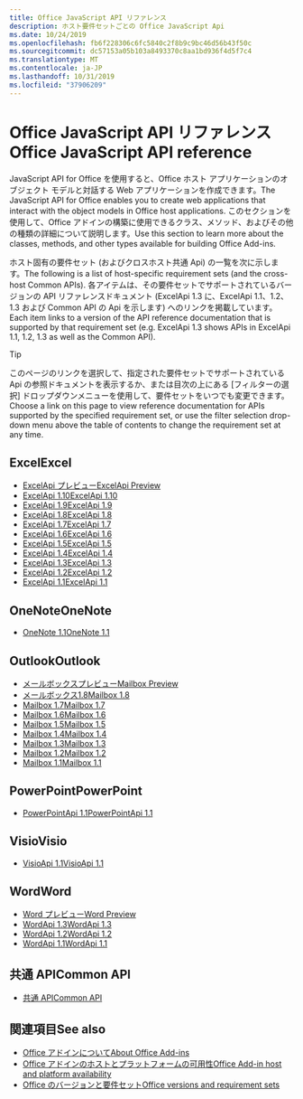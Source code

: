 ```yaml
---
title: Office JavaScript API リファレンス
description: ホスト要件セットごとの Office JavaScript Api
ms.date: 10/24/2019
ms.openlocfilehash: fb6f228306c6fc5840c2f8b9c9bc46d56b43f50c
ms.sourcegitcommit: dc57153a05b103a8493370c8aa1bd936f4d5f7c4
ms.translationtype: MT
ms.contentlocale: ja-JP
ms.lasthandoff: 10/31/2019
ms.locfileid: "37906209"
---
```

# <a name="office-javascript-api-reference"></a><span data-ttu-id="3f3c8-103">Office JavaScript API リファレンス</span><span class="sxs-lookup"><span data-stu-id="3f3c8-103">Office JavaScript API reference</span></span>

<span data-ttu-id="3f3c8-104">JavaScript API for Office を使用すると、Office ホスト アプリケーションのオブジェクト モデルと対話する Web アプリケーションを作成できます。</span><span class="sxs-lookup"><span data-stu-id="3f3c8-104">The JavaScript API for Office enables you to create web applications that interact with the object models in Office host applications.</span></span> <span data-ttu-id="3f3c8-105">このセクションを使用して、Office アドインの構築に使用できるクラス、メソッド、およびその他の種類の詳細について説明します。</span><span class="sxs-lookup"><span data-stu-id="3f3c8-105">Use this section to learn more about the classes, methods, and other types available for building Office Add-ins.</span></span>

<span data-ttu-id="3f3c8-106">ホスト固有の要件セット (およびクロスホスト共通 Api) の一覧を次に示します。</span><span class="sxs-lookup"><span data-stu-id="3f3c8-106">The following is a list of host-specific requirement sets (and the cross-host Common APIs).</span></span> <span data-ttu-id="3f3c8-107">各アイテムは、その要件セットでサポートされているバージョンの API リファレンスドキュメント (ExcelApi 1.3 に、ExcelApi 1.1、1.2、1.3 および Common API の Api を示します) へのリンクを掲載しています。</span><span class="sxs-lookup"><span data-stu-id="3f3c8-107">Each item links to a version of the API reference documentation that is supported by that requirement set (e.g. ExcelApi 1.3 shows APIs in ExcelApi 1.1, 1.2, 1.3 as well as the Common API).</span></span>

> [!TIP]
> <span data-ttu-id="3f3c8-108">このページのリンクを選択して、指定された要件セットでサポートされている Api の参照ドキュメントを表示するか、または目次の上にある [フィルターの選択] ドロップダウンメニューを使用して、要件セットをいつでも変更できます。</span><span class="sxs-lookup"><span data-stu-id="3f3c8-108">Choose a link on this page to view reference documentation for APIs supported by the specified requirement set, or use the filter selection drop-down menu above the table of contents to change the requirement set at any time.</span></span>

## <a name="excel"></a><span data-ttu-id="3f3c8-109">Excel</span><span class="sxs-lookup"><span data-stu-id="3f3c8-109">Excel</span></span>

- [<span data-ttu-id="3f3c8-110">ExcelApi プレビュー</span><span class="sxs-lookup"><span data-stu-id="3f3c8-110">ExcelApi Preview</span></span>](/javascript/api/excel?view=excel-js-preview)
- [<span data-ttu-id="3f3c8-111">ExcelApi 1.10</span><span class="sxs-lookup"><span data-stu-id="3f3c8-111">ExcelApi 1.10</span></span>](/javascript/api/excel?view=excel-js-1.10)
- [<span data-ttu-id="3f3c8-112">ExcelApi 1.9</span><span class="sxs-lookup"><span data-stu-id="3f3c8-112">ExcelApi 1.9</span></span>](/javascript/api/excel?view=excel-js-1.9)
- [<span data-ttu-id="3f3c8-113">ExcelApi 1.8</span><span class="sxs-lookup"><span data-stu-id="3f3c8-113">ExcelApi 1.8</span></span>](/javascript/api/excel?view=excel-js-1.8)
- [<span data-ttu-id="3f3c8-114">ExcelApi 1.7</span><span class="sxs-lookup"><span data-stu-id="3f3c8-114">ExcelApi 1.7</span></span>](/javascript/api/excel?view=excel-js-1.7)
- [<span data-ttu-id="3f3c8-115">ExcelApi 1.6</span><span class="sxs-lookup"><span data-stu-id="3f3c8-115">ExcelApi 1.6</span></span>](/javascript/api/excel?view=excel-js-1.6)
- [<span data-ttu-id="3f3c8-116">ExcelApi 1.5</span><span class="sxs-lookup"><span data-stu-id="3f3c8-116">ExcelApi 1.5</span></span>](/javascript/api/excel?view=excel-js-1.5)
- [<span data-ttu-id="3f3c8-117">ExcelApi 1.4</span><span class="sxs-lookup"><span data-stu-id="3f3c8-117">ExcelApi 1.4</span></span>](/javascript/api/excel?view=excel-js-1.4)
- [<span data-ttu-id="3f3c8-118">ExcelApi 1.3</span><span class="sxs-lookup"><span data-stu-id="3f3c8-118">ExcelApi 1.3</span></span>](/javascript/api/excel?view=excel-js-1.3)
- [<span data-ttu-id="3f3c8-119">ExcelApi 1.2</span><span class="sxs-lookup"><span data-stu-id="3f3c8-119">ExcelApi 1.2</span></span>](/javascript/api/excel?view=excel-js-1.2)
- [<span data-ttu-id="3f3c8-120">ExcelApi 1.1</span><span class="sxs-lookup"><span data-stu-id="3f3c8-120">ExcelApi 1.1</span></span>](/javascript/api/excel?view=excel-js-1.1)

## <a name="onenote"></a><span data-ttu-id="3f3c8-121">OneNote</span><span class="sxs-lookup"><span data-stu-id="3f3c8-121">OneNote</span></span>

- [<span data-ttu-id="3f3c8-122">OneNote 1.1</span><span class="sxs-lookup"><span data-stu-id="3f3c8-122">OneNote 1.1</span></span>](/javascript/api/onenote?view=onenote-js-1.1)

## <a name="outlook"></a><span data-ttu-id="3f3c8-123">Outlook</span><span class="sxs-lookup"><span data-stu-id="3f3c8-123">Outlook</span></span>

- [<span data-ttu-id="3f3c8-124">メールボックスプレビュー</span><span class="sxs-lookup"><span data-stu-id="3f3c8-124">Mailbox Preview</span></span>](/javascript/api/outlook?view=outlook-js-preview)
- [<span data-ttu-id="3f3c8-125">メールボックス1.8</span><span class="sxs-lookup"><span data-stu-id="3f3c8-125">Mailbox 1.8</span></span>](/javascript/api/outlook?view=outlook-js-1.8)
- [<span data-ttu-id="3f3c8-126">Mailbox 1.7</span><span class="sxs-lookup"><span data-stu-id="3f3c8-126">Mailbox 1.7</span></span>](/javascript/api/outlook?view=outlook-js-1.7)
- [<span data-ttu-id="3f3c8-127">Mailbox 1.6</span><span class="sxs-lookup"><span data-stu-id="3f3c8-127">Mailbox 1.6</span></span>](/javascript/api/outlook?view=outlook-js-1.6)
- [<span data-ttu-id="3f3c8-128">Mailbox 1.5</span><span class="sxs-lookup"><span data-stu-id="3f3c8-128">Mailbox 1.5</span></span>](/javascript/api/outlook?view=outlook-js-1.5)
- [<span data-ttu-id="3f3c8-129">Mailbox 1.4</span><span class="sxs-lookup"><span data-stu-id="3f3c8-129">Mailbox 1.4</span></span>](/javascript/api/outlook?view=outlook-js-1.4)
- [<span data-ttu-id="3f3c8-130">Mailbox 1.3</span><span class="sxs-lookup"><span data-stu-id="3f3c8-130">Mailbox 1.3</span></span>](/javascript/api/outlook?view=outlook-js-1.3)
- [<span data-ttu-id="3f3c8-131">Mailbox 1.2</span><span class="sxs-lookup"><span data-stu-id="3f3c8-131">Mailbox 1.2</span></span>](/javascript/api/outlook?view=outlook-js-1.2)
- [<span data-ttu-id="3f3c8-132">Mailbox 1.1</span><span class="sxs-lookup"><span data-stu-id="3f3c8-132">Mailbox 1.1</span></span>](/javascript/api/outlook?view=outlook-js-1.1)

## <a name="powerpoint"></a><span data-ttu-id="3f3c8-133">PowerPoint</span><span class="sxs-lookup"><span data-stu-id="3f3c8-133">PowerPoint</span></span>

- [<span data-ttu-id="3f3c8-134">PowerPointApi 1.1</span><span class="sxs-lookup"><span data-stu-id="3f3c8-134">PowerPointApi 1.1</span></span>](/javascript/api/powerpoint?view=powerpoint-js-1.1)

## <a name="visio"></a><span data-ttu-id="3f3c8-135">Visio</span><span class="sxs-lookup"><span data-stu-id="3f3c8-135">Visio</span></span>

- [<span data-ttu-id="3f3c8-136">VisioApi 1.1</span><span class="sxs-lookup"><span data-stu-id="3f3c8-136">VisioApi 1.1</span></span>](/javascript/api/visio?view=visio-js-1.1)

## <a name="word"></a><span data-ttu-id="3f3c8-137">Word</span><span class="sxs-lookup"><span data-stu-id="3f3c8-137">Word</span></span>

- [<span data-ttu-id="3f3c8-138">Word プレビュー</span><span class="sxs-lookup"><span data-stu-id="3f3c8-138">Word Preview</span></span>](/javascript/api/word?view=word-js-preview)
- [<span data-ttu-id="3f3c8-139">WordApi 1.3</span><span class="sxs-lookup"><span data-stu-id="3f3c8-139">WordApi 1.3</span></span>](/javascript/api/word?view=word-js-1.3)
- [<span data-ttu-id="3f3c8-140">WordApi 1.2</span><span class="sxs-lookup"><span data-stu-id="3f3c8-140">WordApi 1.2</span></span>](/javascript/api/word?view=word-js-1.2)
- [<span data-ttu-id="3f3c8-141">WordApi 1.1</span><span class="sxs-lookup"><span data-stu-id="3f3c8-141">WordApi 1.1</span></span>](/javascript/api/word?view=word-js-1.1)

## <a name="common-api"></a><span data-ttu-id="3f3c8-142">共通 API</span><span class="sxs-lookup"><span data-stu-id="3f3c8-142">Common API</span></span>

- [<span data-ttu-id="3f3c8-143">共通 API</span><span class="sxs-lookup"><span data-stu-id="3f3c8-143">Common API</span></span>](/javascript/api/office?view=common-js)

## <a name="see-also"></a><span data-ttu-id="3f3c8-144">関連項目</span><span class="sxs-lookup"><span data-stu-id="3f3c8-144">See also</span></span>

- [<span data-ttu-id="3f3c8-145">Office アドインについて</span><span class="sxs-lookup"><span data-stu-id="3f3c8-145">About Office Add-ins</span></span>](/office/dev/add-ins/overview)
- [<span data-ttu-id="3f3c8-146">Office アドインのホストとプラットフォームの可用性</span><span class="sxs-lookup"><span data-stu-id="3f3c8-146">Office Add-in host and platform availability</span></span>](/office/dev/add-ins/overview/office-add-in-availability)
- [<span data-ttu-id="3f3c8-147">Office のバージョンと要件セット</span><span class="sxs-lookup"><span data-stu-id="3f3c8-147">Office versions and requirement sets</span></span>](/office/dev/add-ins/develop/office-versions-and-requirement-sets)
